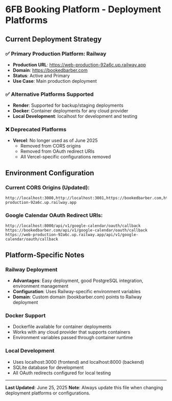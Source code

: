 # 6FB Booking Platform - Deployment Platforms

## Current Deployment Strategy

### ✅ **Primary Production Platform: Railway**
- **Production URL**: https://web-production-92a6c.up.railway.app
- **Domain**: https://bookedbarber.com
- **Status**: Active and Primary
- **Use Case**: Main production deployment

### ✅ **Alternative Platforms Supported**
- **Render**: Supported for backup/staging deployments
- **Docker**: Container deployments for any cloud provider
- **Local Development**: localhost for development and testing

### ❌ **Deprecated Platforms**
- **Vercel**: No longer used as of June 2025
  - Removed from CORS origins
  - Removed from OAuth redirect URIs
  - All Vercel-specific configurations removed

## Environment Configuration

### Current CORS Origins (Updated):
```
http://localhost:3000,http://localhost:3001,https://bookedbarber.com,https://web-production-92a6c.up.railway.app
```

### Google Calendar OAuth Redirect URIs:
```
http://localhost:8000/api/v1/google-calendar/oauth/callback
https://bookedbarber.com/api/v1/google-calendar/oauth/callback
https://web-production-92a6c.up.railway.app/api/v1/google-calendar/oauth/callback
```

## Platform-Specific Notes

### Railway Deployment
- **Advantages**: Easy deployment, good PostgreSQL integration, environment management
- **Configuration**: Uses Railway-specific environment variables
- **Domain**: Custom domain (bookbarber.com) points to Railway deployment

### Docker Support
- Dockerfile available for container deployments
- Works with any cloud provider that supports containers
- Environment variables passed through container runtime

### Local Development
- Uses localhost:3000 (frontend) and localhost:8000 (backend)
- SQLite database for development
- All OAuth redirects configured for local testing

---
**Last Updated**: June 25, 2025
**Note**: Always update this file when changing deployment platforms or configurations.
